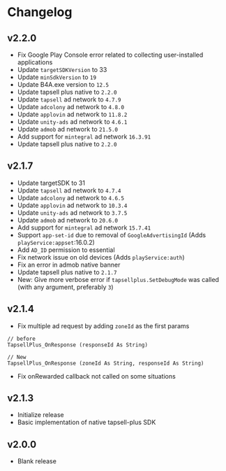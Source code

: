 # Changelog

## v2.2.0
- Fix Google Play Console error related to collecting user-installed applications
- Update `targetSDKVersion` to 33
- Update `minSdkVersion` to `19`
- Update B4A.exe version to `12.5`
- Update tapsell plus native to `2.2.0`
- Update `tapsell` ad network to `4.7.9`
- Update `adcolony` ad network to `4.8.0`
- Update `applovin` ad network to `11.8.2`
- Update `unity-ads` ad network to `4.6.1`
- Update `admob` ad network to `21.5.0`
- Add support for `mintegral` ad network `16.3.91`
- Update tapsell plus native to `2.2.0`

## v2.1.7
- Update targetSDK to 31
- Update `tapsell` ad network to `4.7.4`
- Update `adcolony` ad network to `4.6.5`
- Update `applovin` ad network to `10.3.4`
- Update `unity-ads` ad network to `3.7.5`
- Update `admob` ad network to `20.6.0`
- Add support for `mintegral` ad network `15.7.41`
- Support `app-set-id` due to removal of `GoogleAdvertisingId` (Adds `playService:appset`:16.0.2)
- Add `AD_ID` permission to essential
- Fix network issue on old devices (Adds `playService:auth`)
- Fix an error in admob native banner
- Update tapsell plus native to `2.1.7`
- New: Give more verbose error if `tapsellplus.SetDebugMode` was called (with any argument, preferably `3`)


## v2.1.4
- Fix multiple ad request by adding `zoneId` as the first params

```
// before
TapsellPlus_OnResponse (responseId As String)

// New
TapsellPlus_OnResponse (zoneId As String, responseId As String)
```

- Fix onRewarded callback not called on some situations

## v2.1.3
- Initialize release
- Basic implementation of native tapsell-plus SDK

## v2.0.0
- Blank release
